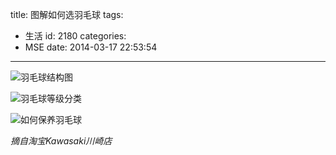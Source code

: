 title: 图解如何选羽毛球
tags:
  - 生活
id: 2180
categories:
  - MSE
date: 2014-03-17 22:53:54
---

![羽毛球结构图](http://c.hiphotos.bdimg.com/album/s%3D550%3Bq%3D90%3Bc%3Dxiangce%2C100%2C100/sign=01e3e9ddfa1986184547ef817ad65f4e/b151f8198618367a684c13612c738bd4b21ce541.jpg?referer=e3c57f1b5bee3d6d7bd1b3fb435f&amp;x=.jpg)

![羽毛球等级分类](http://f.hiphotos.bdimg.com/album/s%3D550%3Bq%3D90%3Bc%3Dxiangce%2C100%2C100/sign=1c73de5a257f9e2f74351d0d2f0b9819/86d6277f9e2f070895c046bceb24b899a801f241.jpg?referer=b40fc9de9a22720e22d9d6ca3e5f&amp;x=.jpg)

![如何保养羽毛球](http://b.hiphotos.bdimg.com/album/s%3D550%3Bq%3D90%3Bc%3Dxiangce%2C100%2C100/sign=cad0ee038e5494ee83220f1c1dce91c3/b58f8c5494eef01f03277779e2fe9925bc317d5e.jpg?referer=e8c6fd0acb177f3e4923c93dbb34&amp;x=.jpg)

_摘自淘宝Kawasaki川崎店_
